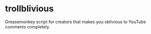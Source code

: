 # trollblivious
Greasemonkey script for creators that makes you oblivious to YouTube comments completely.
